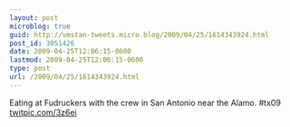 ```yaml
---
layout: post
microblog: true
guid: http://vmstan-tweets.micro.blog/2009/04/25/1614343924.html
post_id: 3051426
date: 2009-04-25T12:06:15-0600
lastmod: 2009-04-25T12:06:15-0600
type: post
url: /2009/04/25/1614343924.html
---
```

Eating at Fudruckers with the crew in San Antonio near the Alamo. #tx09 [twitpic.com/3z6ei](http://twitpic.com/3z6ei)

